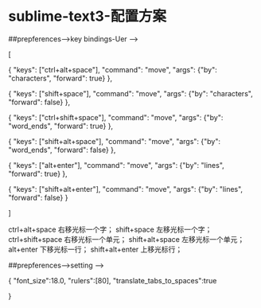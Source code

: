 # sublime-text3-配置方案

##prepferences–>key bindings-Uer –>

[
	

{ "keys": 
    ["ctrl+alt+space"], 
    "command": "move", "args": 
    {"by": "characters", "forward": true} 
},

{ "keys": 
    ["shift+space"], 
    "command": "move", "args": 
    {"by": "characters", "forward": false} 
},

{ "keys": 
    ["ctrl+shift+space"], 
    "command": "move", "args": 
    {"by": "word_ends", "forward": true} 
},

{ "keys": 
    ["shift+alt+space"], 
    "command": "move", "args": 
    {"by": "word_ends", "forward": false} 
},

{ "keys": 
    ["alt+enter"], 
    "command": "move", "args": 
    {"by": "lines", "forward": true} 
},

{ "keys": 
    ["shift+alt+enter"], 
    "command": "move", "args": 
    {"by": "lines", "forward": false} 
}

]


ctrl+alt+space 右移光标一个字；
shift+space 左移光标一个字；
ctrl+shift+space 右移光标一个单元；
shift+alt+space 左移光标一个单元；
alt+enter 下移光标一行；
shift+alt+enter 上移光标行；

##prepferences–>setting –>

{
	"font_size":18.0,
	"rulers":[80],
	"translate_tabs_to_spaces":true

}

